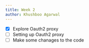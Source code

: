 ```yaml
---
title: Week 2
author: Khushboo Agarwal
---
```


<!--

-->

- [X] Explore Oauth2 proxy
- [ ] Setting up Oauth2 proxy
- [ ] Make some chanages to the code
